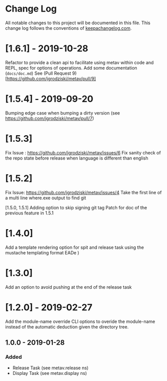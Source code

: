 # Change Log
All notable changes to this project will be documented in this file. 
This change log follows the conventions of [keepachangelog.com](http://keepachangelog.com/).

# [1.6.1] - 2019-10-28

Refactor to provide a clean api to facilitate using metav within code and REPL, spec for options of operations.
Add some documentation (`docs/doc.md`)
See (Pull Request 9)[https://github.com/jgrodziski/metav/pull/9]

# [1.5.4] - 2019-09-20

Bumping edge case when bumping a dirty version (see https://github.com/jgrodziski/metav/pull/7)

# [1.5.3]
Fix Issue : https://github.com/jgrodziski/metav/issues/6
Fix sanity check of the repo state before release when language is different than english

# [1.5.2]
Fix Issue: https://github.com/jgrodziski/metav/issues/4
Take the first line of a multi line where.exe output to find git

[1.5.0, 1.5.1]
Adding option to skip signing git tag
Patch for doc of the previous feature in 1.5.1

# [1.4.0]
Add a template rendering option for spit and release task using the mustache templating format EADe )

# [1.3.0]
Add an option to avoid pushing at the end of the release task 

# [1.2.0] - 2019-02-27 #

Add the module-name override CLI options to overide the module-name instead of the automatic deduction given the directory tree.

## 1.0.0 - 2019-01-28
### Added
- Release Task (see metav.release ns)
- Display Task (see metav.display ns) 

[Unreleased]: https://github.com/jgrodziski/metav/compare/0.1.1...HEAD
[0.1.1]: https://github.com/jgrodziski/metav/compare/0.1.0...0.1.1
